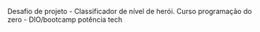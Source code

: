 Desafio de projeto - Classificador de nível de herói. 
Curso programação do zero - DIO/bootcamp potência tech
